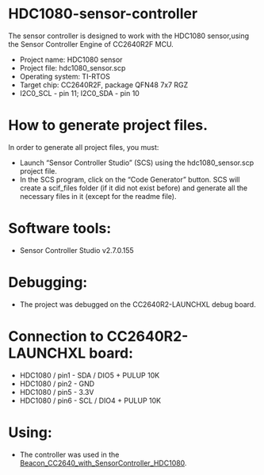 # HDC1080-sensor-controller
The sensor controller is designed to work with the HDC1080 sensor,using the Sensor Controller Engine of CC2640R2F MCU. 
* Project name: HDC1080 sensor 
* Project file: hdc1080_sensor.scp 
* Operating system: TI-RTOS 
* Target chip: CC2640R2F, package QFN48 7x7 RGZ 
* I2C0_SCL - pin 11; I2C0_SDA - pin 10
# How to generate project files.
In order to generate all project files, you must:
* Launch “Sensor Controller Studio” (SCS) using the  hdc1080_sensor.scp project file.
* In the SCS program, click on the “Code Generator” button. SCS will create a scif_files folder (if it did not exist before) and generate all the necessary files in it (except for the readme file).
# Software tools:
* Sensor Controller Studio v2.7.0.155
# Debugging:
* The project was debugged on the CC2640R2-LAUNCHXL debug board.
# Connection to CC2640R2-LAUNCHXL board:
* HDC1080 / pin1 - SDA / DIO5 + PULUP 10K
* HDC1080 / pin2 - GND
* HDC1080 / pin5 - 3.3V
* HDC1080 / pin6 - SCL / DIO4 + PULUP 10K
# Using:
* The controller was used in the [Beacon_CC2640_with_SensorController_HDC1080](https://github.com/osnatos/Beacon_CC2640_with_SensorController_HDC1080).

